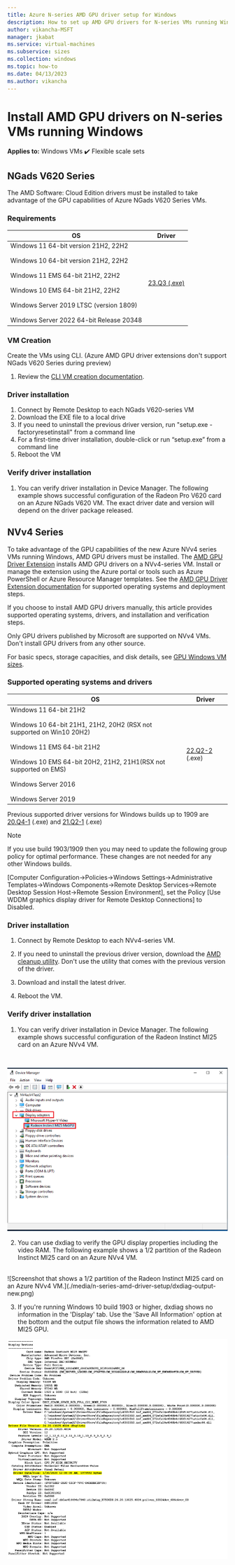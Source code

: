 ```yaml
---
title: Azure N-series AMD GPU driver setup for Windows
description: How to set up AMD GPU drivers for N-series VMs running Windows Server or Windows in Azure
author: vikancha-MSFT
manager: jkabat
ms.service: virtual-machines
ms.subservice: sizes
ms.collection: windows
ms.topic: how-to
ms.date: 04/13/2023
ms.author: vikancha
---
```


# Install AMD GPU drivers on N-series VMs running Windows

**Applies to:** Windows VMs :heavy_check_mark: Flexible scale sets 

## NGads V620 Series ##
The AMD Software: Cloud Edition drivers must be installed to take advantage of the GPU capabilities of Azure NGads V620 Series VMs.

### Requirements

| OS | Driver |
| -------- |------------- |
| Windows 11 64-bit version 21H2, 22H2<br/><br/>Windows 10 64-bit version 21H2, 22H2 <br/><br/>Windows 11 EMS 64-bit 21H2, 22H2<br/><br/> Windows 10 EMS 64-bit 21H2, 22H2<br/><br/>Windows Server 2019 LTSC (version 1809)<br/><br/>Windows Server 2022 64-bit Release 20348 | [23.Q3 (.exe)](https://go.microsoft.com/fwlink/?linkid=2248541) |

### VM Creation
Create the VMs using CLI. (Azure AMD GPU driver extensions don't support NGads  V620 Series during preview)
1. Review the [CLI VM creation documentation](/azure/virtual-machines/windows/quick-create-cli).

### Driver installation
1.	Connect by Remote Desktop to each NGads V620-series VM<br>
2. Download the EXE file to a local drive<br>
3. If you need to uninstall the previous driver version, run "setup.exe -factoryresetinstall" from a command line <br>
4.	For a first-time driver installation, double-click or run “setup.exe” from a command line<br>
5. Reboot the VM

### Verify driver installation
1.	You can verify driver installation in Device Manager. The following example shows successful configuration of the Radeon Pro V620 card on an Azure NGads V620 VM. The exact driver date and version will depend on the driver package released.


## NVv4 Series ##
To take advantage of the GPU capabilities of the new Azure NVv4 series VMs running Windows, AMD GPU drivers must be installed. The [AMD GPU Driver Extension](../extensions/hpccompute-amd-gpu-windows.md) installs AMD GPU drivers on a NVv4-series VM. Install or manage the extension using the Azure portal or tools such as Azure PowerShell or Azure Resource Manager templates. See the [AMD GPU Driver Extension documentation](../extensions/hpccompute-amd-gpu-windows.md) for supported operating systems and deployment steps.

If you choose to install AMD GPU drivers manually, this article provides supported operating systems, drivers, and installation and verification steps.

Only GPU drivers published by Microsoft are supported on NVv4 VMs. Don't install GPU drivers from any other source.

For basic specs, storage capacities, and disk details, see [GPU Windows VM sizes](../sizes-gpu.md?toc=/azure/virtual-machines/windows/toc.json).



### Supported operating systems and drivers

| OS | Driver |
| -------- |------------- |
| Windows 11 64-bit 21H2<br/><br/>Windows 10 64-bit 21H1, 21H2, 20H2 (RSX not supported on Win10 20H2)<br/><br/>Windows 11 EMS 64-bit 21H2<br/><br/> Windows 10 EMS 64-bit 20H2, 21H2, 21H1(RSX not supported on EMS)<br/><br/>Windows Server 2016<br/><br/>Windows Server 2019 | [22.Q2-2]( https://download.microsoft.com/download/4/1/2/412559d0-4de5-4fb1-aa27-eaa3873e1f81/AMD-Azure-NVv4-Driver-22Q2.exe) (.exe) |


Previous supported driver versions for Windows builds up to 1909 are [20.Q4-1](https://download.microsoft.com/download/0/e/6/0e611412-093f-40b8-8bf9-794a1623b2be/AMD-Azure-NVv4-Driver-20Q4-1.exe) (.exe) and [21.Q2-1](https://download.microsoft.com/download/4/e/a/4ea28d3f-28e2-4eaa-8ef2-4f7d32882a0b/AMD-Azure-NVv4-Driver-21Q2-1.exe) (.exe) 
 
 > [!NOTE]
   >  If you use build 1903/1909 then you may need to update the following group policy for optimal performance. These changes are not needed for any other Windows builds.
   >  
   >  [Computer Configuration->Policies->Windows Settings->Administrative Templates->Windows Components->Remote Desktop Services->Remote Desktop Session Host->Remote Session    Environment], set the Policy [Use WDDM graphics display driver for Remote Desktop Connections] to Disabled.
   >  

 
### Driver installation

1. Connect by Remote Desktop to each NVv4-series VM.

2. If you need to uninstall the previous driver version, download the [AMD cleanup utility](https://download.microsoft.com/download/4/f/1/4f19b714-9304-410f-9c64-826404e07857/AMDCleanupUtilityni.exe). Don't use the utility that comes with the previous version of the driver.

3. Download and install the latest driver.

4. Reboot the VM.

### Verify driver installation

1. You can verify driver installation in Device Manager. The following example shows successful configuration of the Radeon Instinct MI25 card on an Azure NVv4 VM.
<br />

![Screenshot that shows successful configuration of the Radeon Instinct MI25 card on an Azure NVv4 VM.](./media/n-series-amd-driver-setup/device-manager.png)

2. You can use dxdiag to verify the GPU display properties including the video RAM. The following example shows a 1/2 partition of the Radeon Instinct MI25 card on an Azure NVv4 VM.
<br />
![Screenshot that shows a 1/2 partition of the Radeon Instinct MI25 card on an Azure NVv4 VM.](./media/n-series-amd-driver-setup/dxdiag-output-new.png)

3. If you're running Windows 10 build 1903 or higher, dxdiag shows no information in the 'Display' tab. Use the 'Save All Information' option at the bottom and the output file shows the information related to AMD MI25 GPU.

![GPU driver properties](./media/n-series-amd-driver-setup/dxdiag-details.png)
